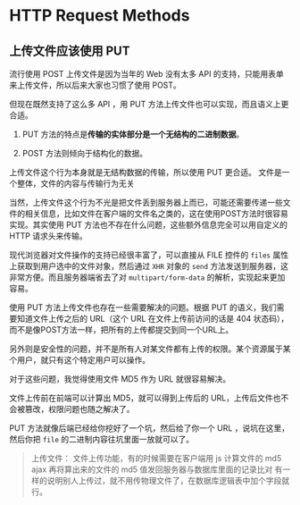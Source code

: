 # HTTP Request Methods

## 上传文件应该使用 PUT

流行使用 POST 上传文件是因为当年的 Web 没有太多 API 的支持，只能用表单来上传文件，所以后来大家也习惯了使用 POST。

但现在既然支持了这么多 API ，用 PUT 方法上传文件也可以实现，而且语义上更合适。

1. PUT 方法的特点是**传输的实体部分是一个无结构的二进制数据**。

2. POST 方法则倾向于结构化的数据。

上传文件这个行为本身就是无结构数据的传输，所以使用 PUT 更合适。
文件是一个整体，文件的内容与传输行为无关

当然，上传文件这个行为不光是把文件丢到服务器上而已，可能还需要传递一些文件的相关信息，比如文件在客户端的文件名之类的，这在使用POST方法时很容易实现。其实使用 PUT 方法也不存在什么问题，这些额外信息完全可以用自定义的 HTTP 请求头来传输。

现代浏览器对文件操作的支持已经很丰富了，可以直接从 FILE 控件的 `files` 属性上获取到用户选中的文件对象，然后通过 `XHR` 对象的 `send` 方法发送到服务器，这非常方便。而且服务器端省去了对 `multipart/form-data` 的解析，实现起来更加容易。

使用 PUT 方法上传文件也存在一些需要解决的问题。根据 PUT 的语义，我们需要知道文件上传之后的 URL（这个 URL 在文件上传前访问的话是 404 状态码），而不是像POST方法一样，把所有的上传都提交到同一个URL上。

另外则是安全性的问题，并不是所有人对某文件都有上传的权限。某个资源属于某个用户，就只有这个特定用户可以操作。

对于这些问题，我觉得使用文件 MD5 作为 URL 就很容易解决。

文件上传前在前端可以计算出 MD5，就可以得到上传后的 URL，上传后文件也不会被篡改，权限问题也随之解决了。

PUT 方法就像后端已经给你挖好了一个坑，然后给了你一个 URL ，说坑在这里，然后你把 `file` 的二进制内容往坑里面一放就可以了。

> 上传文件：
> 文件上传功能，有的时候需要在客户端用 js 计算文件的 md5
> ajax 再将算出来的文件的 md5 值发回服务器与数据库里面的记录比对
> 有一样的说明别人上传过，就不用传物理文件了，在数据库逻辑表中加个字段就行。
